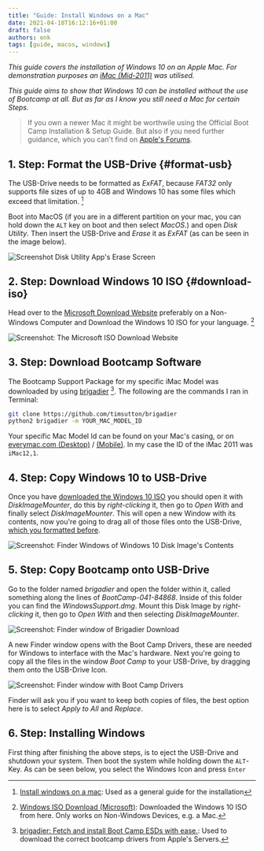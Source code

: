 ```yaml
---
title: "Guide: Install Windows on a Mac"
date: 2021-04-18T16:12:16+01:00
draft: false
authors: enk
tags: [guide, macos, windows]
---
```


_This guide covers the installation of Windows 10 on an Apple Mac. For demonstration purposes an [iMac (Mid-2011)](https://everymac.com/systems/apple/imac/specs/imac-core-i5-2.7-21-inch-aluminum-mid-2011-thunderbolt-specs.html) was utilised._

_This guide aims to show that Windows 10 can be installed without the use of Bootcamp at all. But as far as I know you still need a Mac for certain Steps._

> If you own a newer Mac it might be worthwile using the Official Boot Camp Installation & Setup Guide. But also if you need further guidance, which you can't find on [Apple's Forums](https://discussions.apple.com/community/windows_software/boot_camp).

## 1. Step: **Format the USB-Drive** {#format-usb}

The USB-Drive needs to be formatted as _ExFAT_, because _FAT32_ only supports file sizes of up to 4GB and Windows 10 has some files which exceed that limitation. [^1]
    
Boot into MacOS (if you are in a different partition on your mac, you can hold down the ```ALT``` key on boot and then select _MacOS_.) and open _Disk Utility_. Then insert the USB-Drive and _Erase_ it as _ExFAT_ (as can be seen in the image below). 
    
![Screenshot Disk Utility App's Erase Screen](https://s3.us-west-2.amazonaws.com/secure.notion-static.com/ab1973af-734d-4a3c-9a1d-6acbf16c725d/Untitled.png?X-Amz-Algorithm=AWS4-HMAC-SHA256&X-Amz-Credential=AKIAT73L2G45O3KS52Y5%2F20210418%2Fus-west-2%2Fs3%2Faws4_request&X-Amz-Date=20210418T112331Z&X-Amz-Expires=86400&X-Amz-Signature=95260cd5d1ee75c282f5f40c406803d85701827c5249ad9dbde6c81122395137&X-Amz-SignedHeaders=host&response-content-disposition=filename%20%3D%22Untitled.png%22 "Screenshot: DiskUtility.app's Erase Screen")

## 2. Step: **Download Windows 10 ISO** {#download-iso}

Head over to the [Microsoft Download Website](https://www.microsoft.com/en-us/software-download/windows10ISO) preferably on a Non-Windows Computer and Download the Windows 10 ISO for your language. [^3]
    
![Screenshot: The Microsoft ISO Download Website](https://s3.us-west-2.amazonaws.com/secure.notion-static.com/1e8b4053-413f-4e10-8e43-fb6649743a2f/Untitled.png?X-Amz-Algorithm=AWS4-HMAC-SHA256&X-Amz-Credential=AKIAT73L2G45O3KS52Y5%2F20210418%2Fus-west-2%2Fs3%2Faws4_request&X-Amz-Date=20210418T113633Z&X-Amz-Expires=86400&X-Amz-Signature=a86319128c18b91e3149b450fdf5a7498e4b16f70409529770649185d540b769&X-Amz-SignedHeaders=host&response-content-disposition=filename%20%3D%22Untitled.png%22 "Screenshot: The Microsoft ISO Download Website")
    
## 3. Step: **Download Bootcamp Software**

The Bootcamp Support Package for my specific iMac Model was downloaded by using [brigadier](https://github.com/timsutton/brigadier) [^2]. The following are the commands I ran in Terminal:
    

```bash
git clone https://github.com/timsutton/brigadier
python2 brigadier -m YOUR_MAC_MODEL_ID
```
    
Your specific Mac Model Id can be found on your Mac's casing, or on [everymac.com (Desktop)](https://everymac.com/systems/apple/index-apple-specs-applespec.html) / [(Mobile)](https://everymac.com/app/). In my case the ID of the iMac 2011 was ```iMac12,1```.
    
## 4. Step: **Copy Windows 10 to USB-Drive**
    
Once you have [downloaded the Windows 10 ISO](#download-iso) you should open it with _DiskImageMounter_, do this by _right-clicking_ it, then go to _Open With_ and finally select _DiskImageMounter_. This will open a new Window with its contents, now you're going to drag all of those files onto the USB-Drive, [which you formatted before](#format-usb).

![Screenshot: Finder Windows of Windows 10 Disk Image's Contents](https://s3.us-west-2.amazonaws.com/secure.notion-static.com/ca0de37e-ce14-4634-92d4-7354d80cae05/Untitled.png?X-Amz-Algorithm=AWS4-HMAC-SHA256&X-Amz-Credential=AKIAT73L2G45O3KS52Y5%2F20210418%2Fus-west-2%2Fs3%2Faws4_request&X-Amz-Date=20210418T114533Z&X-Amz-Expires=86400&X-Amz-Signature=366534ad74a516c480c3863ba11b10202ef684d3a3012b53f78e57f1d4d5e854&X-Amz-SignedHeaders=host&response-content-disposition=filename%20%3D%22Untitled.png%22 "Screenshot: Finder Windows of Windows 10 Disk Image's Contents")

## 5. Step: **Copy Bootcamp onto USB-Drive**

Go to the folder named _brigadier_ and open the folder within it, called something along the lines of _BootCamp-041-84868_. Inside of this folder you can find the _WindowsSupport.dmg_. Mount this Disk Image by _right-clicking_ it, then go to _Open With_ and then selecting _DiskImageMounter_. 

![Screenshot: Finder window of Brigadier Download](https://s3.us-west-2.amazonaws.com/secure.notion-static.com/1dca9160-44d7-4a1b-8eec-a17385f11f05/Untitled.png?X-Amz-Algorithm=AWS4-HMAC-SHA256&X-Amz-Credential=AKIAT73L2G45O3KS52Y5%2F20210418%2Fus-west-2%2Fs3%2Faws4_request&X-Amz-Date=20210418T115845Z&X-Amz-Expires=86400&X-Amz-Signature=e405a8d0cee1c0f3b1df61c11106317c6b19821971cab0e774c3e88fb77ba05c&X-Amz-SignedHeaders=host&response-content-disposition=filename%20%3D%22Untitled.png%22 "Screenshot: Finder window of Brigadier Download")

A new Finder window opens with the Boot Camp Drivers, these are needed for Windows to interface with the Mac's hardware. Next you're going to copy all the files in the window _Boot Camp_ to your USB-Drive, by dragging them onto the USB-Drive Icon. 

![Screenshot: Finder window with Boot Camp Drivers](https://s3.us-west-2.amazonaws.com/secure.notion-static.com/7605f16a-5e15-4049-bb14-129065efddf2/Untitled.png?X-Amz-Algorithm=AWS4-HMAC-SHA256&X-Amz-Credential=AKIAT73L2G45O3KS52Y5%2F20210418%2Fus-west-2%2Fs3%2Faws4_request&X-Amz-Date=20210418T115847Z&X-Amz-Expires=86400&X-Amz-Signature=bc359ba9c87c41ea3f0aac3a08049121c1614ac62b50e1fbfdec21b565d95947&X-Amz-SignedHeaders=host&response-content-disposition=filename%20%3D%22Untitled.png%22 "Screenshot: Finder window with Boot Camp Drivers")

Finder will ask you if you want to keep both copies of files, the best option here is to select _Apply to All_ and _Replace_.

## 6. Step: **Installing Windows**

First thing after finishing the above steps, is to eject the USB-Drive and shutdown your system. Then boot the system while holding down the ```ALT```-Key. As can be seen below, you select the Windows Icon and press ```Enter```

[^1]: [Install windows on a mac](https://gist.github.com/levibostian/1307b4f329562245900cb449bbcfdefa): Used as a general guide for the installation 
[^2]: [brigadier: Fetch and install Boot Camp ESDs with ease.](https://github.com/timsutton/brigadier): Used to download the correct bootcamp drivers from Apple's Servers.
[^3]: [Windows ISO Download (Microsoft)](https://www.microsoft.com/en-us/software-download/windows10ISO): Downloaded the Windows 10 ISO from here. Only works on Non-Windows Devices, e.g. a Mac.